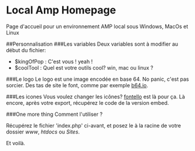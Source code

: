 Local Amp Homepage
==================

Page d'accueil pour un environnement AMP local sous Windows, MacOs et Linux

##Personnalisation
###Les variables
Deux variables sont à modifier au début du fichier:

- $kingOfPop : C'est vous ! yeah !
- $coolTool : Quel est votre outils cool? win, mac ou linux ?

###Le logo
Le logo est une image encodée en base 64. No panic, c'est pas sorcier. 
Des tas de site le font, comme par exemple [b64.io](http://b64.io/).

###Les icones
Vous voulez changer les icônes? [fontello](http://fontello.com/) est là pour ça. Là encore, après votre export, récupérez le code de la version embed.

###One more thing
Comment l'utiliser ? 

Récupérez le fichier 'index.php' ci-avant, et posez le à la racine de votre dossier *www*, *htdocs* ou *Sites*.

Et voilà.